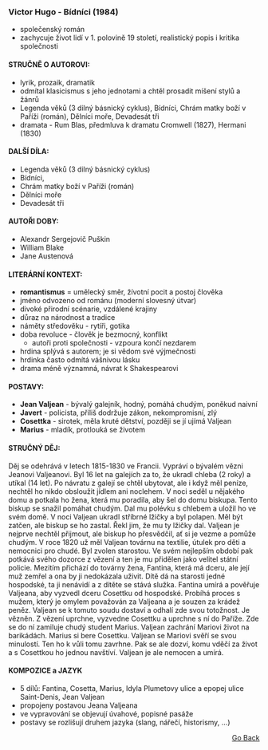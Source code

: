 ### Victor Hugo - Bídníci (1984)
 - společenský román
 - zachycuje život lidí v 1. polovině 19 století, realistický popis i kritika společnosti

#### STRUČNĚ O AUTOROVI:
 - lyrik, prozaik, dramatik
 - odmítal klasicismus s jeho jednotami a chtěl prosadit míšení stylů a žánrů
 - Legenda věků (3 dilný básnický cyklus), Bídníci, Chrám matky boží v Paříži (román), Dělníci moře, Devadesát tři
 - dramata - Rum Blas, předmluva k dramatu Cromwell (1827), Hermani (1830)

#### DALŠÍ DÍLA:
 - Legenda věků (3 dilný básnický cyklus)
 - Bídníci,
 - Chrám matky boží v Paříži (román)
 - Dělníci moře
 - Devadesát tři

#### AUTOŘI DOBY:
 - Alexandr Sergejovič Puškin
 - William Blake
 - Jane Austenová

#### LITERÁRNÍ KONTEXT:
 - **romantismus** = umělecký směr, žívotní pocit a postoj člověka
 - jméno odvozeno od románu (moderní slovesný útvar)
 - divoké přirodní scénarie, vzdálené krajiny
 - důraz na národnost a tradice
 - náměty středověku - rytíři, gotika
 - doba revoluce - člověk je bezmocný, konflikt
   - autoři proti společnosti - vzpoura končí nezdarem
  - hrdina splývá s autorem; je si vědom své výjmečnosti 
  - hrdinka často odmítá vášnivou lásku
  - drama méně významná, návrat k Shakespearovi

#### POSTAVY:
 - **Jean Valjean** - bývalý galejník, hodný, pomáhá chudým, poněkud naivní
 - **Javert** - policista, příliš dodržuje zákon, nekompromisní, zlý
 - **Cosettka** - sirotek, měla kruté dětství, později se jí ujímá Valjean
 - **Marius** - mladík, protlouká se životem

#### STRUČNÝ DĚJ:
Děj se odehrává v letech 1815-1830 ve Francii. Vypráví o bývalém vězni Jeanovi Valjeanovi. Byl 16 let na galejích za to, že ukradl chleba (2 roky) a utíkal (14 let). Po návratu z galejí se chtěl ubytovat, ale i když měl peníze, nechtěl ho nikdo obsloužit jídlem ani noclehem. V noci seděl u nějakého domu a potkala ho žena, která mu poradila, aby šel do domu biskupa. Tento biskup se snažil pomáhat chudým. Dal mu polévku s chlebem a uložil ho ve svém domě. V noci Valjean ukradl stříbrné lžičky a byl polapen. Měl být zatčen, ale biskup se ho zastal. Řekl jim, že mu ty lžičky dal. Valjean je nejprve nechtěl přijmout, ale biskup ho přesvědčil, ať si je vezme a pomůže chudým. V roce 1820 už měl Valjean továrnu na textilie, útulek pro děti a nemocnici pro chudé. Byl zvolen starostou. Ve svém nejlepším období pak potkává svého dozorce z vězení a ten je mu přidělen jako velitel státní policie. Mezitím přichází do továrny žena, Fantina, která má dceru, ale její muž zemřel a ona by ji nedokázala uživit. Dítě dá na starosti jedné hospodské, ta ji nenávidí a z dítěte se stává služka. Fantina umírá a pověřuje Valjeana, aby vyzvedl dceru Cosettku od hospodské.
Probíhá proces s mužem, který je omylem považován za Valjeana a je souzen za krádež peněz. Valjean se k tomuto soudu dostaví a odhalí zde svou totožnost. Je vězněn. Z vězení uprchne, vyzvedne Cosettku a uprchne s ní do Paříže. Zde se do ní zamiluje chudý student Marius.
Valjean zachrání Mariovi život na barikádách. Marius si bere Cosettku. Valjean se Mariovi svěří se svou minulostí. Ten ho k vůli tomu zavrhne. Pak se ale dozví, komu vděčí za život a s Cosettkou ho jednou navštíví. Valjean je ale nemocen a umírá.

#### KOMPOZICE a JAZYK
- 5 dílů: Fantina, Cosetta, Marius, Idyla Plumetovy ulice a epopej ulice Saint-Denis, Jean Valjean
- propojeny postavou Jeana Valjeana
- ve vypravování se objevují úvahové, popisné pasáže
- postavy se rozlišují druhem jazyka (slang, nářečí, historismy, ...)

<p align="right">
  <a href="https://github.com/neostetic/maturita">Go Back</a>
</p>
